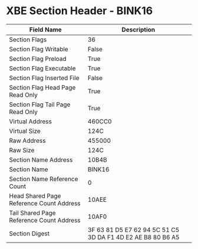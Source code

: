 # XBE Section Header - BINK16

| Field Name | Description |
|---|---|
| Section Flags | 36 |
| Section Flag Writable | False |
| Section Flag Preload | True |
| Section Flag Executable | True |
| Section Flag Inserted File | False |
| Section Flag Head Page Read Only | True |
| Section Flag Tail Page Read Only | True |
| Virtual Address | 460CC0 |
| Virtual Size | 124C |
| Raw Address | 455000 |
| Raw Size | 124C |
| Section Name Address | 10B4B |
| Section Name | BINK16 |
| Section Name Reference Count | 0 |
| Head Shared Page Reference Count Address | 10AEE |
| Tail Shared Page Reference Count Address | 10AF0 |
| Section Digest | 3F 63 81 D5 E7 62 94 5C 51 C5 3D DA F1 4D E2 AE B8 80 B6 A5 |
